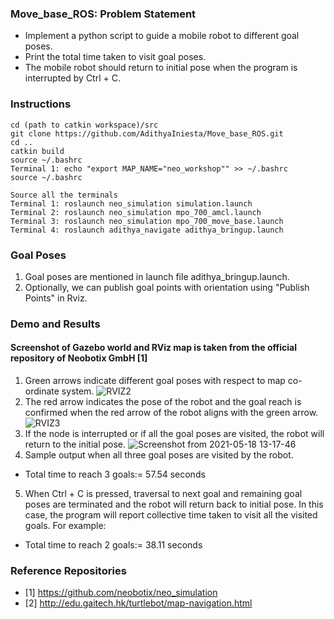 ### 
### Move_base_ROS: Problem Statement <br>
- Implement a python script to guide a mobile robot to different goal poses. 
- Print the total time taken to visit goal poses. 
- The mobile robot should return to initial pose when the program is interrupted by Ctrl + C. 

### Instructions  

```
cd (path to catkin workspace)/src
git clone https://github.com/AdithyaIniesta/Move_base_ROS.git
cd ..
catkin build
source ~/.bashrc
Terminal 1: echo "export MAP_NAME="neo_workshop"" >> ~/.bashrc
source ~/.bashrc

Source all the terminals
Terminal 1: roslaunch neo_simulation simulation.launch 
Terminal 2: roslaunch neo_simulation mpo_700_amcl.launch 
Terminal 3: roslaunch neo_simulation mpo_700_move_base.launch 
Terminal 4: roslaunch adithya_navigate adithya_bringup.launch
```
### Goal Poses
1. Goal poses are mentioned in launch file adithya_bringup.launch. 
2. Optionally, we can publish goal points with orientation using "Publish Points" in Rviz. 

### Demo and Results
#### Screenshot of Gazebo world and RViz map is taken from the official repository of Neobotix GmbH [1]
1. Green arrows indicate different goal poses with respect to map co-ordinate system. 
![RVIZ2](https://user-images.githubusercontent.com/13369817/118699743-2e430b80-b812-11eb-8406-245ebaea0be0.png)
2. The red arrow indicates the pose of the robot and the goal reach is confirmed when the red arrow of the robot aligns with the green arrow. 
![RVIZ3](https://user-images.githubusercontent.com/13369817/118699813-461a8f80-b812-11eb-89d0-70ce083647fc.png)
3. If the node is interrupted or if all the goal poses are visited, the robot will return to the initial pose. 
![Screenshot from 2021-05-18 13-17-46](https://user-images.githubusercontent.com/13369817/118700280-c93be580-b812-11eb-8533-bd12f1c097b9.png)
4. Sample output when all three goal poses are visited by the robot. 
  - Total time to reach 3 goals:= 57.54 seconds
5. When Ctrl + C is pressed, traversal to next goal and remaining goal poses are terminated and the robot will return back to initial pose. In this case, the program will report collective time taken to visit all the visited goals. For example:
  - Total time to reach 2 goals:= 38.11 seconds
### Reference Repositories
- [1] https://github.com/neobotix/neo_simulation
- [2] http://edu.gaitech.hk/turtlebot/map-navigation.html
